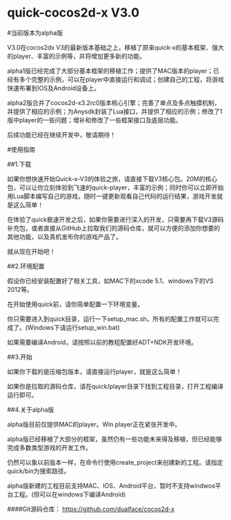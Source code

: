 quick-cocos2d-x V3.0
=========

#当前版本为alpha版

V3.0在cocos2dx V3的最新版本基础之上，移植了原来quick-x的基本框架、强大的player、丰富的示例等，并将增加更多新的功能。

alpha1版已经完成了大部分基本框架的移植工作；提供了MAC版本的player；已经有多个完整的示例，可以在player中直接运行和调试；创建自己的工程，将游戏快速布署到IOS及Android设备上。

alpha2版合并了cocos2d-x3.2rc0版本核心引擎；完善了单点及多点触摸机制，并提供了相应的示例；为Anysdk封装了Lua接口，并提供了相应的示例；修改了1版中player的一些问题；增补和修改了一些框架接口及底层功能。

后续功能已经在继续开发中，敬请期待！
    
#使用指南

##1.下载

如果你想快速开始Quick-x-V3的体验之旅，请直接下载V3核心包。20M的核心包，可以让你立刻体验到飞速的quick-player，丰富的示例；同时你可以立即开始用Lua脚本编写自己的游戏，随时一键更新观看自己代码的运行结果，游戏开发就是这么简单！

在体验了quick极速开发之后，如果你需要进行深入的开发，只需要再下载V3源码补充包，或者直接从GitHub上拉取我们的源码仓库，就可以方便的添加你想要的其他功能，以及真机发布你的游戏产品了。

就从现在开始吧！
    
##2.环境配置

假设你已经安装配置好了相关工具，如MAC下的xcode 5.1、windows下的VS 2012等。

在开始使用quick前，请你简单配置一下环境变量。

你只需要进入到quick目录，运行一下setup_mac.sh，所有的配置工作就可以完成了。(Windows下请运行setup_win.bat)

如果需要编译Android，请按照以前的教程配置好ADT+NDK开发环境。
    
##3.开始

如果你下载的是压缩包版本，请直接运行player，就是这么简单！

如果你是拉取的源码仓库，请在quick/player目录下找到工程目录，打开工程编译运行即可。
    
##4.关于alpha版

alpha版目前仅提供MAC的player。Win player正在紧张开发中。

alpha版已经移植了大部分的框架，虽然仍有一些功能未来得及移植，但已经能够完成多数类型游戏的开发工作。

仍然可以象以前版本一样，在命令行使用create_project来创建新的工程。请指定quick/bin为搜索路径。

alpha版新建的工程目前支持MAC、IOS、Android平台，暂时不支持windwos平台工程。(但可以在windows下编译Android)
    
####Git源码仓库：
https://github.com/dualface/cocos2d-x